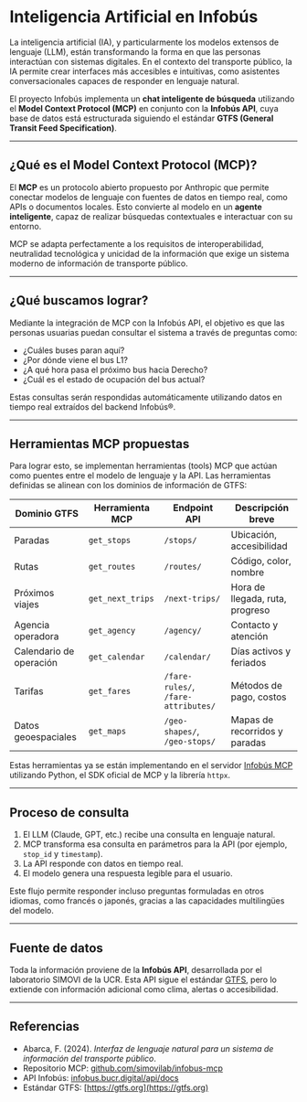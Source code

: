 # Inteligencia Artificial en Infobús

La inteligencia artificial (IA), y particularmente los modelos extensos de lenguaje (LLM), están transformando la forma en que las personas interactúan con sistemas digitales. En el contexto del transporte público, la IA permite crear interfaces más accesibles e intuitivas, como asistentes conversacionales capaces de responder en lenguaje natural.

El proyecto Infobús implementa un **chat inteligente de búsqueda** utilizando el **Model Context Protocol (MCP)** en conjunto con la **Infobús API**, cuya base de datos está estructurada siguiendo el estándar **GTFS (General Transit Feed Specification)**.

---

## ¿Qué es el Model Context Protocol (MCP)?

El **MCP** es un protocolo abierto propuesto por Anthropic que permite conectar modelos de lenguaje con fuentes de datos en tiempo real, como APIs o documentos locales. Esto convierte al modelo en un **agente inteligente**, capaz de realizar búsquedas contextuales e interactuar con su entorno.

MCP se adapta perfectamente a los requisitos de interoperabilidad, neutralidad tecnológica y unicidad de la información que exige un sistema moderno de información de transporte público.

---

## ¿Qué buscamos lograr?

Mediante la integración de MCP con la Infobús API, el objetivo es que las personas usuarias puedan consultar el sistema a través de preguntas como:

- ¿Cuáles buses paran aquí?
- ¿Por dónde viene el bus L1?
- ¿A qué hora pasa el próximo bus hacia Derecho?
- ¿Cuál es el estado de ocupación del bus actual?

Estas consultas serán respondidas automáticamente utilizando datos en tiempo real extraídos del backend Infobús®.

---

## Herramientas MCP propuestas

Para lograr esto, se implementan herramientas (tools) MCP que actúan como puentes entre el modelo de lenguaje y la API. Las herramientas definidas se alinean con los dominios de información de GTFS:

| Dominio GTFS             | Herramienta MCP      | Endpoint API           | Descripción breve |
|--------------------------|----------------------|------------------------|--------------------|
| Paradas                  | `get_stops`          | `/stops/`              | Ubicación, accesibilidad |
| Rutas                    | `get_routes`         | `/routes/`             | Código, color, nombre |
| Próximos viajes          | `get_next_trips`     | `/next-trips/`         | Hora de llegada, ruta, progreso |
| Agencia operadora        | `get_agency`         | `/agency/`             | Contacto y atención |
| Calendario de operación  | `get_calendar`       | `/calendar/`           | Días activos y feriados |
| Tarifas                  | `get_fares`          | `/fare-rules/`, `/fare-attributes/` | Métodos de pago, costos |
| Datos geoespaciales      | `get_maps`           | `/geo-shapes/`, `/geo-stops/` | Mapas de recorridos y paradas |

Estas herramientas ya se están implementando en el servidor [Infobús MCP](https://github.com/simovilab/infobus-mcp) utilizando Python, el SDK oficial de MCP y la librería `httpx`.

---

## Proceso de consulta

1. El LLM (Claude, GPT, etc.) recibe una consulta en lenguaje natural.
2. MCP transforma esa consulta en parámetros para la API (por ejemplo, `stop_id` y `timestamp`).
3. La API responde con datos en tiempo real.
4. El modelo genera una respuesta legible para el usuario.

Este flujo permite responder incluso preguntas formuladas en otros idiomas, como francés o japonés, gracias a las capacidades multilingües del modelo.

---

## Fuente de datos

Toda la información proviene de la **Infobús API**, desarrollada por el laboratorio SIMOVI de la UCR. Esta API sigue el estándar [GTFS](https://gtfs.org/schedule/), pero lo extiende con información adicional como clima, alertas o accesibilidad.

---

## Referencias

- Abarca, F. (2024). *Interfaz de lenguaje natural para un sistema de información del transporte público*.
- Repositorio MCP: [github.com/simovilab/infobus-mcp](https://github.com/simovilab/infobus-mcp)
- API Infobús: [infobus.bucr.digital/api/docs](https://infobus.bucr.digital/api/docs)
- Estándar GTFS: [https://gtfs.org](https://gtfs.org)

